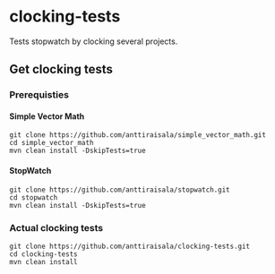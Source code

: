 # clocking-tests
Tests stopwatch by clocking several projects.

## Get clocking tests


### Prerequisties

#### Simple Vector Math

    git clone https://github.com/anttiraisala/simple_vector_math.git
    cd simple_vector_math
    mvn clean install -DskipTests=true

#### StopWatch

    git clone https://github.com/anttiraisala/stopwatch.git
    cd stopwatch
    mvn clean install -DskipTests=true

### Actual clocking tests

    git clone https://github.com/anttiraisala/clocking-tests.git
    cd clocking-tests
    mvn clean install
